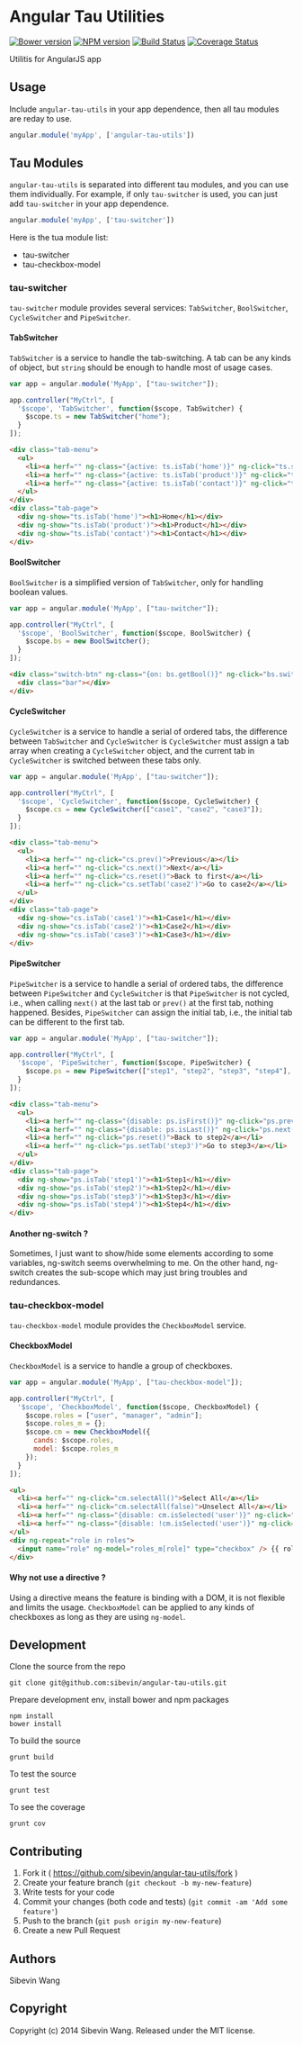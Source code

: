 # Angular Tau Utilities

[![Bower version](https://badge.fury.io/bo/angular-tau-utils.svg)][bower]
[![NPM version](https://badge.fury.io/js/angular-tau-utils.svg)][npm]
[![Build Status](https://travis-ci.org/sibevin/angular-tau-utils.svg?branch=build)][travis]
[![Coverage Status](https://coveralls.io/repos/sibevin/angular-tau-utils/badge.png?branch=cover-check)][cover-check]

[bower]: http://badge.fury.io/bo/angular-tau-utils
[npm]: http://badge.fury.io/js/angular-tau-utils
[travis]: https://travis-ci.org/sibevin/angular-tau-utils
[cover-check]: https://coveralls.io/r/sibevin/angular-tau-utils?branch=cover-check

Utilitis for AngularJS app

## Usage

Include `angular-tau-utils` in your app dependence, then all tau modules are reday to use.

```js
angular.module('myApp', ['angular-tau-utils'])
```

## Tau Modules

`angular-tau-utils` is separated into different tau modules, and you can use them individually. For example, if only `tau-switcher` is used, you can just add `tau-switcher` in your app dependence.

```js
angular.module('myApp', ['tau-switcher'])
```

Here is the tua module list:

* tau-switcher
* tau-checkbox-model

### tau-switcher

`tau-switcher` module provides several services: `TabSwitcher`, `BoolSwitcher`, `CycleSwitcher` and `PipeSwitcher`.

#### TabSwitcher

`TabSwitcher` is a service to handle the tab-switching. A tab can be any kinds of object, but `string` should be enough to handle most of usage cases.

```js
var app = angular.module('MyApp', ["tau-switcher"]);

app.controller("MyCtrl", [
  '$scope', 'TabSwitcher', function($scope, TabSwitcher) {
    $scope.ts = new TabSwitcher("home");
  }
]);
```

```html
<div class="tab-menu">
  <ul>
    <li><a herf="" ng-class="{active: ts.isTab('home')}" ng-click="ts.switch('home')">Home</a></li>
    <li><a herf="" ng-class="{active: ts.isTab('product')}" ng-click="ts.switch('product')">Product</a></li>
    <li><a herf="" ng-class="{active: ts.isTab('contact')}" ng-click="ts.setTab('contact')">Contact</a></li>
  </ul>
</div>
<div class="tab-page">
  <div ng-show="ts.isTab('home')"><h1>Home</h1></div>
  <div ng-show="ts.isTab('product')"><h1>Product</h1></div>
  <div ng-show="ts.isTab('contact')"><h1>Contact</h1></div>
</div>
```

#### BoolSwitcher

`BoolSwitcher` is a simplified version of `TabSwitcher`, only for handling boolean values.

```js
var app = angular.module('MyApp', ["tau-switcher"]);

app.controller("MyCtrl", [
  '$scope', 'BoolSwitcher', function($scope, BoolSwitcher) {
    $scope.bs = new BoolSwitcher();
  }
]);
```

```html
<div class="switch-btn" ng-class="{on: bs.getBool()}" ng-click="bs.switch()">
  <div class="bar"></div>
</div>
```

#### CycleSwitcher

`CycleSwitcher` is a service to handle a serial of ordered tabs, the difference between `TabSwitcher` and `CycleSwitcher` is `CycleSwitcher` must assign a tab array when creating a `CycleSwitcher` object, and the current tab in `CycleSwitcher` is switched between these tabs only.

```js
var app = angular.module('MyApp', ["tau-switcher"]);

app.controller("MyCtrl", [
  '$scope', 'CycleSwitcher', function($scope, CycleSwitcher) {
    $scope.cs = new CycleSwitcher(["case1", "case2", "case3"]);
  }
]);
```

```html
<div class="tab-menu">
  <ul>
    <li><a herf="" ng-click="cs.prev()">Previous</a></li>
    <li><a herf="" ng-click="cs.next()">Next</a></li>
    <li><a herf="" ng-click="cs.reset()">Back to first</a></li>
    <li><a herf="" ng-click="cs.setTab('case2')">Go to case2</a></li>
  </ul>
</div>
<div class="tab-page">
  <div ng-show="cs.isTab('case1')"><h1>Case1</h1></div>
  <div ng-show="cs.isTab('case2')"><h1>Case2</h1></div>
  <div ng-show="cs.isTab('case3')"><h1>Case3</h1></div>
</div>
```

#### PipeSwitcher

`PipeSwitcher` is a service to handle a serial of ordered tabs, the difference between `PipeSwitcher` and `CycleSwitcher` is that `PipeSwitcher` is not cycled, i.e., when calling `next()` at the last tab or `prev()` at the first tab, nothing happened. Besides, `PipeSwitcher` can assign the initial tab, i.e., the initial tab can be different to the first tab.

```js
var app = angular.module('MyApp', ["tau-switcher"]);

app.controller("MyCtrl", [
  '$scope', 'PipeSwitcher', function($scope, PipeSwitcher) {
    $scope.ps = new PipeSwitcher(["step1", "step2", "step3", "step4"], "step2");
  }
]);
```

```html
<div class="tab-menu">
  <ul>
    <li><a herf="" ng-class="{disable: ps.isFirst()}" ng-click="ps.prev()">Previous</a></li>
    <li><a herf="" ng-class="{disable: ps.isLast()}" ng-click="ps.next()">Next</a></li>
    <li><a herf="" ng-click="ps.reset()">Back to step2</a></li>
    <li><a herf="" ng-click="ps.setTab('step3')">Go to step3</a></li>
  </ul>
</div>
<div class="tab-page">
  <div ng-show="ps.isTab('step1')"><h1>Step1</h1></div>
  <div ng-show="ps.isTab('step2')"><h1>Step2</h1></div>
  <div ng-show="ps.isTab('step3')"><h1>Step3</h1></div>
  <div ng-show="ps.isTab('step4')"><h1>Step4</h1></div>
</div>
```

#### Another ng-switch ?

Sometimes, I just want to show/hide some elements according to some variables, ng-switch seems overwhelming to me. On the other hand, ng-switch creates the sub-scope which may just bring troubles and redundances.

### tau-checkbox-model

`tau-checkbox-model` module provides the `CheckboxModel` service.

#### CheckboxModel

`CheckboxModel` is a service to handle a group of checkboxes.

```js
var app = angular.module('MyApp', ["tau-checkbox-model"]);

app.controller("MyCtrl", [
  '$scope', 'CheckboxModel', function($scope, CheckboxModel) {
    $scope.roles = ["user", "manager", "admin"];
    $scope.roles_m = {};
    $scope.cm = new CheckboxModel({
      cands: $scope.roles,
      model: $scope.roles_m
    });
  }
]);
```

```html
<ul>
  <li><a herf="" ng-click="cm.selectAll()">Select All</a></li>
  <li><a herf="" ng-click="cm.selectAll(false)">Unselect All</a></li>
  <li><a herf="" ng-class="{disable: cm.isSelected('user')}" ng-click="cm.select('user')">Select "user"</a></li>
  <li><a herf="" ng-class="{disable: !cm.isSelected('user')}" ng-click="cm.select('user', false)">Unselect "user"</a></li>
</ul>
<div ng-repeat="role in roles">
  <input name="role" ng-model="roles_m[role]" type="checkbox" /> {{ role }}
</div>
```
#### Why not use a directive ?

Using a directive means the feature is binding with a DOM, it is not flexible and limits the usage. `CheckboxModel` can be applied to any kinds of checkboxes as long as they are using `ng-model`.

## Development

Clone the source from the repo

    git clone git@github.com:sibevin/angular-tau-utils.git

Prepare development env, install bower and npm packages

    npm install
    bower install

To build the source

    grunt build

To test the source

    grunt test

To see the coverage

    grunt cov

## Contributing

1. Fork it ( https://github.com/sibevin/angular-tau-utils/fork )
2. Create your feature branch (`git checkout -b my-new-feature`)
3. Write tests for your code
4. Commit your changes (both code and tests) (`git commit -am 'Add some feature'`)
5. Push to the branch (`git push origin my-new-feature`)
6. Create a new Pull Request

## Authors

Sibevin Wang

## Copyright

Copyright (c) 2014 Sibevin Wang. Released under the MIT license.
